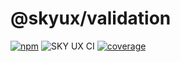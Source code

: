 # @skyux/validation

[![npm](https://img.shields.io/npm/v/@skyux/validation.svg)](https://www.npmjs.com/package/@skyux/validation)
![SKY UX CI](https://github.com/blackbaud/skyux-validation/workflows/SKY%20UX%20CI/badge.svg)
[![coverage](https://codecov.io/gh/blackbaud/skyux-validation/branch/master/graphs/badge.svg?branch=master)](https://codecov.io/gh/blackbaud/skyux-validation/branch/master)
